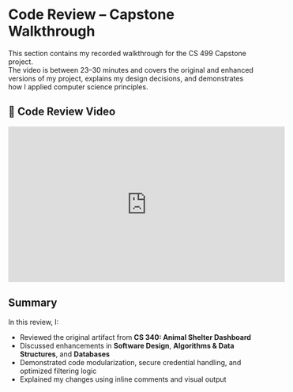 # Code Review – Capstone Walkthrough

This section contains my recorded walkthrough for the CS 499 Capstone project.  
The video is between 23–30 minutes and covers the original and enhanced versions of my project, explains my design decisions, and demonstrates how I applied computer science principles.

## 🎥 Code Review Video
<iframe width="560" height="315" src="https://www.youtube.com/embed/NTrtEVuawBM" title="Animal Shelter Code Review – CS 499 Capstone" frameborder="0" allowfullscreen></iframe>

## Summary
In this review, I:
- Reviewed the original artifact from **CS 340: Animal Shelter Dashboard**
- Discussed enhancements in **Software Design**, **Algorithms & Data Structures**, and **Databases**
- Demonstrated code modularization, secure credential handling, and optimized filtering logic
- Explained my changes using inline comments and visual output
